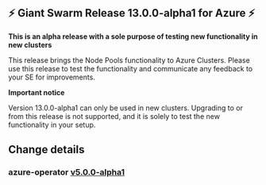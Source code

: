 ## :zap:  Giant Swarm Release 13.0.0-alpha1 for Azure :zap:

**This is an alpha release with a sole purpose of testing new functionality in new clusters**

This release brings the Node Pools functionality to Azure Clusters. Please use this release to test the functionality and communicate any feedback to your SE for improvements.

**Important notice**

Version 13.0.0-alpha1 can only be used in new clusters. Upgrading to or from this release is not supported, and it is solely to test the new functionality in your setup. 

## Change details

### azure-operator [v5.0.0-alpha1](https://github.com/giantswarm/azure-operator/blob/v5.0.0-alpha1/CHANGELOG.md#500-alpha1---2020-10-12)
